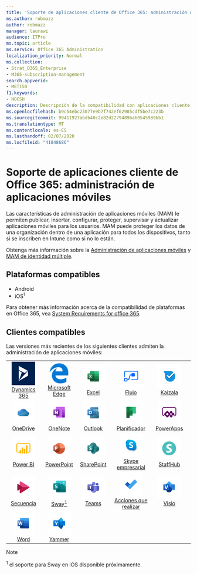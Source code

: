 ```yaml
---
title: 'Soporte de aplicaciones cliente de Office 365: administración de aplicaciones móviles'
ms.author: robmazz
author: robmazz
manager: laurawi
audience: ITPro
ms.topic: article
ms.service: Office 365 Administration
localization_priority: Normal
ms.collection:
- Strat_O365_Enterprise
- M365-subscription-management
search.appverid:
- MET150
f1.keywords:
- NOCSH
description: Descripción de la compatibilidad con aplicaciones cliente de Office 365 para la administración de aplicaciones móviles
ms.openlocfilehash: b9c54ebc23077e9b7f742ef62985cdf5be7c223b
ms.sourcegitcommit: 99411927abdb40c2e82d2279489ba60545989bb1
ms.translationtype: MT
ms.contentlocale: es-ES
ms.lasthandoff: 02/07/2020
ms.locfileid: "41848686"
---
```

# <a name="office-365-client-app-support--mobile-application-management"></a>Soporte de aplicaciones cliente de Office 365: administración de aplicaciones móviles

Las características de administración de aplicaciones móviles (MAM) le permiten publicar, insertar, configurar, proteger, supervisar y actualizar aplicaciones móviles para los usuarios. MAM puede proteger los datos de una organización dentro de una aplicación para todos los dispositivos, tanto si se inscriben en Intune como si no lo están.

Obtenga más información sobre la [Administración de aplicaciones móviles](https://docs.microsoft.com/intune/mam-faq) y [MAM de identidad múltiple](https://docs.microsoft.com/intune/app-protection-policy).

## <a name="supported-platforms"></a>Plataformas compatibles

 - Android
 - iOS<sup>1</sup>

Para obtener más información acerca de la compatibilidad de plataformas en Office 365, vea [System Requirements for office 365](https://products.office.com/office-system-requirements).

## <a name="supported-clients"></a>Clientes compatibles

Las versiones más recientes de los siguientes clientes admiten la administración de aplicaciones móviles:

| | | | | | |
|:---:|:---:|:---:|:---:|:---:|:---:|
| ![Icono de Dynamics 365](media/o365-dynamics365-64x64.png) <br> [Dynamics 365](https://dynamics.microsoft.com) | ![Icono de borde](media/o365-edge-64x64.png) <br> [Microsoft Edge](https://www.microsoft.com/windows/microsoft-edge) | ![Icono de Excel](media/o365-excel-64x64.png) <br> [Excel](https://products.office.com/excel) | ![Icono de flujo](media/o365-flow-64x64.png) <br> [Flujo](https://flow.microsoft.com) | ![Icono de Kaizala](media/o365-kaizala-64x64.png) <br> [Kaizala](https://products.office.com/en/business/microsoft-kaizala) 
| ![Icono de OneDrive para la empresa](media/o365-OneDrive-64x64.png) <br> [OneDrive](https://products.office.com/onedrive-for-business/online-cloud-storage) | ![Icono de OneNote](media/o365-OneNote-64x64.png) <br> [OneNote](https://products.office.com/onenote) | ![Icono de Outlook](media/o365-outlook-64x64.png) <br> [Outlook](https://products.office.com/outlook) | ![Icono de Planificador](media/o365-planner-64x64.png) <br> [Planificador](https://products.office.com/business/task-management-software) | ![Icono de PowerApps](media/o365-powerapps-64x64.png) <br> [PowerApps](https://powerapps.microsoft.com) 
| ![Icono de PowerBI](media/o365-powerbi-64x64.png) <br> [Power BI](https://powerbi.microsoft.com) | ![Icono de PowerPoint](media/o365-powerpoint-64x64.png) <br> [PowerPoint](https://products.office.com/powerpoint) | ![Icono de SharePoint](media/o365-sharepoint-64x64.png) <br> [SharePoint](https://products.office.com/sharepoint) | ![Icono de Skype Empresarial](media/o365-skypeforbusiness-64x64.png) <br> [Skype <br> empresarial](https://www.skype.com/business/) | ![Icono de StaffHub](media/o365-staffhub-64x64.png) <br> [StaffHub](https://products.office.com/microsoft-staffhub/staff-scheduling-software) 
| ![Icono de secuencia](media/o365-stream-64x64.png) <br> [Secuencia](https://stream.microsoft.com) | ![Icono de Sway](media/o365-sway-64x64.png) <br> [Sway<sup>1</sup>](https://sway.com) | ![Icono de Teams](media/o365-teams-64x64.png) <br> [Teams](https://products.office.com/microsoft-teams/group-chat-software) | ![Icono de tareas pendientes](media/o365-todo-64x64.png) <br> [Acciones que realizar](https://todo.microsoft.com) | ![Icono de Visio](media/o365-visio-64x64.png) <br> [Visio](https://products.office.com/visio/flowchart-software) 
| ![Icono de Word](media/o365-word-64x64.png) <br> [Word](https://products.office.com/word) | ![Icono de Yammer](media/o365-yammer-64x64.png) <br> [Yammer](https://products.office.com/yammer/yammer-overview)

> [!NOTE]
> <sup>1</sup> el soporte para Sway en iOS disponible próximamente.